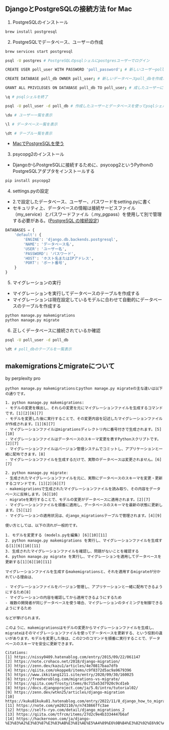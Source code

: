 ## DjangoとPostgreSQLの接続方法 for Mac

1. PostgreSQLのインストール
```bash
brew install postgresql
```

2. PostgreSQLでデータベース、ユーザーの作成
```bash
brew services start postgresql

psql -U postgres # PostgreSQLのpsqlシェルにpostgresユーザーでログイン

CREATE USER poll_user WITH PASSWORD 'poll_password'; # 新しいユーザーpoll_userを作成

CREATE DATABASE poll_db OWNER poll_user; # 新しいデータベースpoll_dbを作成し、オーナーをpoll_userに設定

GRANT ALL PRIVILEGES ON DATABASE poll_db TO poll_user; # 成したユーザーにデータベースへの接続権限を付与

\q # psqlシェルを終了

psql -U poll_user -d poll_db # 作成したユーザーとデータベースを使ってpsqlシェルに接続できるか確認

\du # ユーザー一覧を表示

\l # データベース一覧を表示

\dt # テーブル一覧を表示
```
- [MacでPostgreSQLを使う](https://django.noizmoon.com/using-postgresql-on-the-mac/)

3. psycopg2のインストール
- DjangoからPostgreSQLに接続するために、psycopg2というPythonのPostgreSQLアダプタをインストールする
```bash
pip install psycopg2
```

4. settings.pyの設定
- 2.で設定したデータベース、ユーザー、パスワードをsetting.pyに書く
- セキュリティ上、データベースの情報は接続サービスファイル（my_service）とパスワードファイル（.my_pgpass）を使用して別で管理する必要がある。([PostgreSQL の接続設定](https://docs.djangoproject.com/ja/5.0/ref/databases/#postgresql-connection-settings))
```python
DATABASES = {
    'default': {
        'ENGINE': 'django.db.backends.postgresql',
        'NAME': 'データベース名',
        'USER': 'ユーザー名',
        'PASSWORD': 'パスワード',
        'HOST': 'ホスト名またはIPアドレス',
        'PORT': 'ポート番号',
    }
}
```

5. マイグレーションの実行
- マイグレーションを実行してデータベースのテーブルを作成する
- マイグレーションは現在設定しているモデルに合わせて自動的にデータベースのテーブルを作成する
```bash
python manage.py makemigrations
python manage.py migrate
```

6. 正しくデータベースに接続されているか確認
```bash
psql -U poll_user -d poll_db

\dt # poll_dbのテーブルを一覧表示
```

## makemigrationsとmigrateについて
by perplexity pro
```
python manage.py makemigrationsとpython manage.py migrateの主な違いは以下の通りです。

1. python manage.py makemigrations:
- モデルの変更を検出し、それらの変更を元にマイグレーションファイルを生成するコマンドです。[1][2][6][7]
- モデルを変更した後に実行することで、その変更内容を記述したマイグレーションファイルが作成されます。[1][6][7]
- マイグレーションファイルはmigrationsディレクトリ内に番号付きで生成されます。[5][10]
- マイグレーションファイルはデータベースのスキーマ変更を表すPythonスクリプトです。[2][7]
- マイグレーションファイルはバージョン管理システムでコミットし、アプリケーションと一緒に配布できます。[8]
- マイグレーションファイルを生成するだけで、実際のデータベースは変更されません。[6][7]

2. python manage.py migrate:
- 生成されたマイグレーションファイルを元に、実際にデータベースのスキーマを変更・更新するコマンドです。[1][2][6][7]
- makemigrationsで生成されたマイグレーションファイルを読み取り、その内容をデータベースに反映します。[6][10]
- migrateを実行することで、モデルの変更がデータベースに適用されます。[2][7]
- マイグレーションファイルを順番に適用し、データベースのスキーマを最新の状態に更新します。[5][12]
- マイグレーションの適用状況は、django_migrationsテーブルで管理されます。[4][9]

使い方としては、以下の流れが一般的です。

1. モデルを変更する (models.pyを編集) [6][10][11]
2. python manage.py makemigrations を実行し、マイグレーションファイルを生成する[1][6][10][11]
3. 生成されたマイグレーションファイルを確認し、問題がないことを確認する
4. python manage.py migrate を実行し、マイグレーションを適用してデータベースを更新する[1][6][10][11]

マイグレーションファイルを生成するmakemigrationsと、それを適用するmigrateが分かれている理由は、

- マイグレーションファイルをバージョン管理し、アプリケーションと一緒に配布できるようにするため[8]
- マイグレーションの内容を確認してから適用できるようにするため
- 複数の開発者が同じデータベースを使う場合、マイグレーションのタイミングを制御できるようにするため

などが挙げられます。

このように、makemigrationsはモデルの変更からマイグレーションファイルを生成し、migrateはそのマイグレーションファイルを使ってデータベースを更新する、という役割の違いがあります。モデルを変更した後は、この2つのコマンドを順番に実行することで、データベースのスキーマを安全に更新できます。

Citations:
[1] https://nissy0409.hatenablog.com/entry/2015/09/22/061147
[2] https://note.crohaco.net/2018/django-migration/
[3] https://zenn.dev/kazu1/articles/4e70817baa7dfb
[4] https://qiita.com/okoppe8/items/c9f8372d5ac9a9679396
[5] https://www.ikkitang1211.site/entry/2020/09/30/160025
[6] https://freeheroblog.com/migrations-vs-migrate/
[7] https://qiita.com/frosty/items/8c715a53d7920c9cd1eb
[8] https://docs.djangoproject.com/ja/5.0/intro/tutorial02/
[9] https://zenn.dev/wtkn25/articles/django-migration
[10] https://kuku81kuku81.hatenablog.com/entry/2022/11/8_django_how_to_migrate_models
[11] https://note.com/ym202110/n/n743866ffc3ae
[12] https://selfs-ryo.com/detail/django_migrations_2
[13] https://qiita.com/tfrcm/items/27d2c9e4b3334447b6af
[14] https://hackernoon.com/ja/django-%E3%83%A2%E3%83%87%E3%83%AB%E3%81%AE%E5%A4%89%E6%9B%B4%E3%82%92%E6%9C%AC%E7%95%AA%E7%92%B0%E5%A2%83%E3%81%AB%E3%83%87%E3%83%97%E3%83%AD%E3%82%A4%E3%81%99%E3%82%8B%E3%81%9F%E3%82%81%E3%81%AE%E5%88%9D%E5%BF%83%E8%80%85%E3%82%AC%E3%82%A4%E3%83%89
```